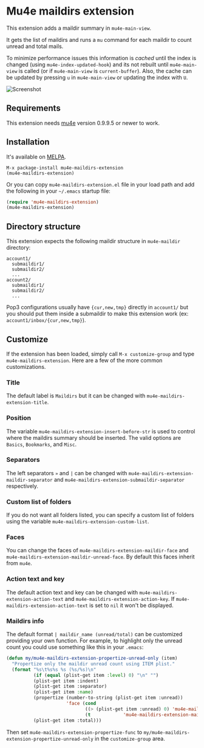 # Mu4e maildirs extension

This extension adds a maildir summary in `mu4e-main-view`.

It gets the list of maildirs and runs a `mu` command for each maildir to count unread and total mails.

To minimize performance issues this information is _cached_ until the index is changed (using `mu4e-index-updated-hook`) and its not rebuilt until `mu4e-main-view` is called (or if `mu4e-main-view` is `current-buffer`). Also, the cache can be updated by pressing `u` in `mu4e-main-view` or updating the index with `U`.

![Screenshot](https://drive.google.com/uc?export=view&id=0Byv-S6nIE7oRVm85UGVxY3FqMUE)

## Requirements
This extension needs [mu4e](http://github.com/djcb/mu) version 0.9.9.5 or newer to work.

## Installation
It's available on [MELPA](http://melpa.milkbox.net).
```
M-x package-install mu4e-maildirs-extension
(mu4e-maildirs-extension)
```

Or you can copy `mu4e-maildirs-extension.el` file in your load path and add the following in your `~/.emacs` startup file:
```lisp
(require 'mu4e-maildirs-extension)
(mu4e-maildirs-extension)
```

## Directory structure

This extension expects the following maildir structure in `mu4e-maildir` directory:

```
account1/
  submaildir1/
  submaildir2/
  ...
account2/
  submaildir1/
  submaildir2/
  ...
```

Pop3 configurations usually have `{cur,new,tmp}` directly in `account1/` but you should put them inside a submaildir to make this extension work (ex: `account1/inbox/{cur,new,tmp}`).

## Customize

If the extension has been loaded, simply call `M-x customize-group` and type `mu4e-maildirs-extension`.  Here are a few of the more common customizations. 

### Title

The default label is `Maildirs` but it can be changed with `mu4e-maildirs-extension-title`.

### Position

The variable `mu4e-maildirs-extension-insert-before-str` is used to control where the maildirs summary should be inserted. The valid options are `Basics`, `Bookmarks`, and `Misc`.

### Separators

The left separators `»` and `|` can be changed with `mu4e-maildirs-extension-maildir-separator` and `mu4e-maildirs-extension-submaildir-separator` respectively. 

### Custom list of folders

If you do not want all folders listed, you can specify a custom list of folders using the variable `mu4e-maildirs-extension-custom-list`.

### Faces

You can change the faces of `mu4e-maildirs-extension-maildir-face` and `mu4e-maildirs-extension-maildir-unread-face`. By default this faces inherit from `mu4e`.

### Action text and key

The default action text and key can be changed with `mu4e-maildirs-extension-action-text` and `mu4e-maildirs-extension-action-key`.
If `mu4e-maildirs-extension-action-text` is set to `nil` it won't be displayed.

### Maildirs info

The default format `| maildir_name (unread/total)` can be customized providing your own function. For example, to highlight only the unread count you could use something like this in your `.emacs`:

```lisp
(defun my/mu4e-maildirs-extension-propertize-unread-only (item)
  "Propertize only the maildir unread count using ITEM plist."
  (format "%s\t%s%s %s (%s/%s)\n"
          (if (equal (plist-get item :level) 0) "\n" "")
          (plist-get item :indent)
          (plist-get item :separator)
          (plist-get item :name)
          (propertize (number-to-string (plist-get item :unread))
                      'face (cond
                             ((> (plist-get item :unread) 0) 'mu4e-maildirs-extension-maildir-unread-face)
                             (t            'mu4e-maildirs-extension-maildir-face)))
          (plist-get item :total)))
```

Then set `mu4e-maildirs-extension-propertize-func` to `my/mu4e-maildirs-extension-propertize-unread-only` in the `customize-group` area.
